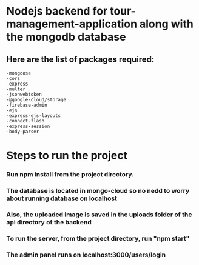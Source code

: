 # Nodejs backend for tour-management-application along with the mongodb database

## Here are the list of packages required:
    -mongoose 
    -cors 
    -express
    -multer
    -jsonwebtoken
    -@google-cloud/storage
    -firebase-admin
    -ejs
    -express-ejs-layouts
    -connect-flash
    -express-session
    -body-parser
    
# Steps to run the project

### Run npm install from the project directory.

### The database is located in mongo-cloud so no nedd to worry about running database on localhost

### Also, the uploaded image is saved in the uploads folder of the api directory of the backend

### To run the server, from the project directory, run "npm start"

### The admin panel runs on localhost:3000/users/login






